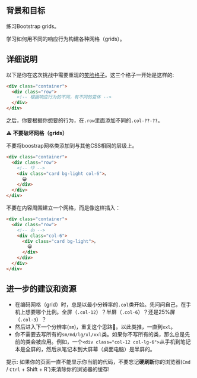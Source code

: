 ## 背景和目标

练习Bootstrap grids。

学习如何用不同的响应行为构建各种网格（grids）。

## 详细说明

以下是你在这次挑战中需要重现的[笑脸格子](http://lewagon.github.io/bootstrap-challenges/01-New-Bootstrap-grid/)。这三个格子一开始是这样的:

```html
<div class="container">
  <div class="row">
    <!-- 根据响应行为的不同，有不同的变体 -->
  </div>
</div>
```

之后，你要根据你想要的行为，在`.row`里面添加不同的`.col-??-??`。

⚠️ **不要破坏网格（grids）**

不要将boostrap网格类添加到与其他CSS相同的层级上。

```html
<div class="container">
  <div class="row">
    <!-- 👎 -->
    <div class="card bg-light col-6">。
      😀
    </div>
  </div>
</div>
```

不要在内容周围建立一个网格，而是像这样插入：


```html
<div class="container">
  <div class="row">
    <!-- 👍 -->
    <div class="col-6">
      <div class="card bg-light">。
        😀
      </div>
    </div>
  </div>
</div>
```

## 进一步的建议和资源

- 在编码网格（grid）时，总是以最小分辨率的`.col`类开始。先问问自己，在手机上想要哪个比例。全屏（`.col-12`）？半屏（`.col-6`）？还是25%屏（`.col-3`）？
- 然后进入下一个分辨率(`sm`)，重复这个思路🤔。以此类推，一直到`xxl`。
- 你不需要去写所有的`sm/md/lg/xl/xxl`类。如果你不写所有的类，那么总是先前的类会被应用。例如，一个`<div class="col-12 col-lg-6">`从手机到笔记本是全屏的，然后从笔记本到大屏幕（桌面电脑）是半屏的。

提示: 如果你的页面一直不能显示你当前的代码，不要忘记**硬刷新**你的浏览器(`Cmd` / `Ctrl` + Shift + R`)来清除你的浏览器的缓存!
